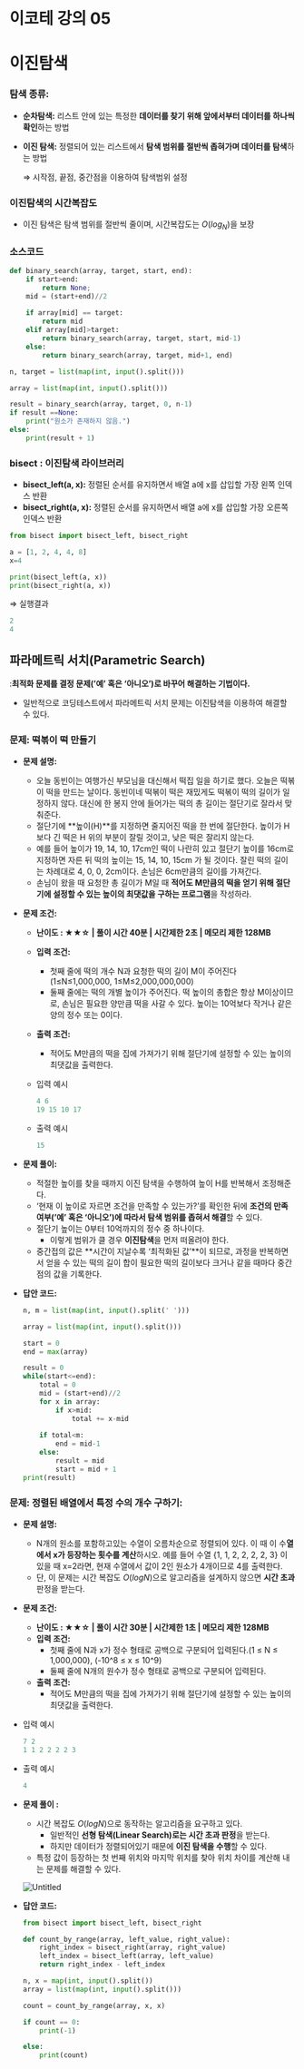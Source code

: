# 이코테 강의 05
# 이진탐색

### 탐색 종류:

- **순차탐색:** 리스트 안에 있는 특정한 **데이터를 찾기 위해 앞에서부터 데이터를 하나씩 확인**하는 방법
- **이진 탐색:**  정렬되어 있는 리스트에서 **탐색 범위를 절반씩 좁혀가며 데이터를 탐색**하는 방법
    
    ⇒ 시작점, 끝점, 중간점을 이용하여 탐색범위 설정
    

### 이진탐색의 시간복잡도

- 이진 탐색은 탐색 범위를 절반씩 줄이며, 시간복잡도는 $O(log_N)$을 보장

### 소스코드

```python
def binary_search(array, target, start, end):
    if start>end:
        return None;
    mid = (start+end)//2 
    
    if array[mid] == target:
        return mid
    elif array[mid]>target:
        return binary_search(array, target, start, mid-1)
    else:
        return binary_search(array, target, mid+1, end)

n, target = list(map(int, input().split()))

array = list(map(int, input().split()))

result = binary_search(array, target, 0, n-1)
if result ==None:
    print("원소가 존재하지 않음.")
else:
    print(result + 1)
```

### bisect : 이진탐색 라이브러리

- **bisect_left(a, x):** 정렬된 순서를 유지하면서 배열 a에 x를 삽입할 가장 왼쪽 인덱스 반환
- **bisect_right(a, x):** 정렬된 순서를 유지하면서 배열 a에 x를 삽입할 가장 오른쪽 인덱스 반환

```python
from bisect import bisect_left, bisect_right 

a = [1, 2, 4, 4, 8]
x=4 

print(bisect_left(a, x))
print(bisect_right(a, x))
```

⇒ 실행결과

```python
2
4
```

## 파라메트릭 서치(Parametric Search)

:**최적화 문제를 결정 문제(’예’ 혹은 ‘아니오’)로 바꾸어 해결하는 기법이다.**

- 일반적으로 코딩테스트에서 파라메트릭 서치 문제는 이진탐색을 이용하여 해결할 수 있다.

### 문제: 떡볶이 떡 만들기

- **문제 설명:**
    - 오늘 동빈이는 여행가신 부모님을 대신해서 떡집 일을 하기로 했다. 오늘은 떡볶이 떡을 만드는 날이다. 동빈이네 떡볶이 떡은 재밌게도 떡볶이 떡의 길이가 일정하지 않다. 대신에 한 봉지 안에 들어가는 떡의 총 길이는 절단기로 잘라서 맞춰준다.
    - 절단기에 **높이(H)**를 지정하면 줄지어진 떡을 한 번에 절단한다. 높이가 H보다 긴 떡은 H 위의 부분이 잘릴 것이고, 낮은 떡은 잘리지 않는다.
    - 예를 들어 높이가 19, 14, 10, 17cm인 떡이 나란히 있고 절단기 높이를 16cm로 지정하면 자른 뒤 떡의 높이는 15, 14, 10, 15cm 가 될 것이다. 잘린 떡의 길이는 차례대로 4, 0, 0, 2cm이다. 손님은 6cm만큼의 길이를 가져간다.
    - 손님이 왔을 때 요청한 총 길이가 M일 때 **적어도 M만큼의 떡을 얻기 위해 절단기에 설정할 수 있는 높이의 최댓값을 구하는 프로그램**을 작성하라.
    
- **문제 조건:**
    - **난이도 : ★★☆ | 풀이 시간 40분 | 시간제한 2초 | 메모리 제한 128MB**
    - **입력 조건:**
        - 첫째 줄에 떡의 개수 N과 요청한 떡의 길이 M이 주어진다(1≤N≤1,000,000, 1≤M≤2,000,000,000)
        - 둘째 줄에는 떡의 개별 높이가 주어진다. 떡 높이의 총합은 항상 M이상이므로, 손님은 필요한 양만큼 떡을 사갈 수 있다. 높이는 10억보다 작거나 같은 양의 정수 또는 0이다.
    - **출력 조건:**
        - 적어도 M만큼의 떡을 집에 가져가기 위해 절단기에 설정할 수 있는 높이의 최댓값을 출력한다.
    - 입력 예시
        
        ```python
        4 6
        19 15 10 17
        ```
        
    - 출력 예시
        
        ```python
        15
        ```
        

- **문제 풀이:**
    - 적절한 높이를 찾을 때까지 이진 탐색을 수행하여 높이 H를 반복해서 조정해준다.
    - ‘현재 이 높이로 자르면 조건을 만족할 수 있는가?’를 확인한 뒤에 **조건의 만족 여부(’예’ 혹은 ‘아니오’)에 따라서 탐색 범위를 좁혀서 해결**할 수 있다.
    - 절단기 높이는 0부터 10억까지의 정수 중 하나이다.
        - 이렇게 범위가 클 경우 **이진탐색**을 먼저 떠올려야 한다.
    - 중간접의 값은 **시간이 지날수록 ‘최적화된 값’**이 되므로, 과정을 반복하면서 얻을 수 있는 떡의 길이 합이 필요한 떡의 길이보다 크거나 같을 때마다 중간점의 값을 기록한다.
- **답안 코드:**
    
    ```python
    n, m = list(map(int, input().split(' ')))
    
    array = list(map(int, input().split()))
    
    start = 0
    end = max(array) 
    
    result = 0
    while(start<=end):
        total = 0 
        mid = (start+end)//2
        for x in array:
            if x>mid:
                total += x-mid 
        
        if total<m:
            end = mid-1 
        else:
            result = mid 
            start = mid + 1
    print(result)
    ```
    

### 문제: 정렬된 배열에서 특정 수의 개수 구하기:

- **문제 설명:**
    - N개의 원소를 포함하고있는 수열이 오름차순으로 정렬되어 있다. 이 때 이 수**열에서 x가 등장하는 횟수를 계산**하시오. 예를 들어 수열 {1, 1, 2, 2, 2, 2, 3} 이 있을 때 x=2라면, 현재 수열에서 값이 2인 원소가 4개이므로 4를 출력한다.
    - 단, 이 문제는 시간 복잡도 $O(logN)$으로 알고리즘을 설계하지 않으면 **시간 초과** 판정을 받는다.
- **문제 조건:**
    - **난이도 : ★★☆ | 풀이 시간 30분 | 시간제한 1초 | 메모리 제한 128MB**
    - **입력 조건:**
        - 첫째 줄에 N과 x가 정수 형태로 공백으로 구분되어 입력된다.(1 ≤ N ≤ 1,000,000), (-10^8 ≤ x ≤ 10^9)
        - 둘째 줄에 N개의 원수가 정수 형태로 공백으로 구분되어 입력된다.
    - **출력 조건:**
        - 적어도 M만큼의 떡을 집에 가져가기 위해 절단기에 설정할 수 있는 높이의 최댓값을 출력한다.
- 입력 예시
    
    ```python
    7 2
    1 1 2 2 2 2 3
    ```
    
- 출력 예시
    
    ```python
    4
    ```
    
- **문제 풀이 :**
    - 시간 복잡도 $O(logN)$으로 동작하는 알고리즘을 요구하고 있다.
        - 일반적인 **선형 탐색(Linear Search)로는 시간 초과 판정**을 받는다.
        - 하지만 데이터가 정렬되어있기 때문에 **이진 탐색을 수행**할 수 있다.
    - 특정 값이 등장하는 첫 번째 위치와 마지막 위치를 찾아 위치 차이를 계산해 내는 문제를 해결할 수 있다.
    
    ![Untitled](https://s3-us-west-2.amazonaws.com/secure.notion-static.com/cee261f5-8dfc-4a12-be79-2ae0702564c0/Untitled.png)
    
- **답안 코드:**
    
    ```python
    from bisect import bisect_left, bisect_right 
    
    def count_by_range(array, left_value, right_value):
        right_index = bisect_right(array, right_value)
        left_index = bisect_left(array, left_value)
        return right_index - left_index
    
    n, x = map(int, input().split())
    array = list(map(int, input().split()))
    
    count = count_by_range(array, x, x)
    
    if count == 0:
        print(-1)
    
    else:
        print(count)
    ```